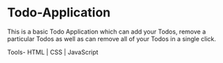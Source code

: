 # Todo-Application

This is a basic Todo Application which can add your Todos, remove a particular Todos as well as can remove all of your Todos in a single click.

Tools-
HTML | CSS | JavaScript

